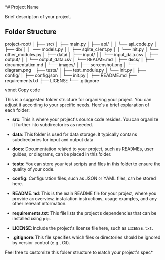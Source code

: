 *# Project Name

Brief description of your project.

## Folder Structure

project-root/
│
├── src/
│ ├── main.py
│ ├── api/
│ │ └── api_code.py
│ ├── db/
│ │ ├── models.py
│ │ ├── sqlite_client.py
│ │ └── init.py
│ └── other_modules.py
│
├── data/
│ ├── input/
│ │ └── input_data.csv
│ ├── output/
│ │ └── output_data.csv
│ └── README.md
│
├── docs/
│ ├── documentation.md
│ └── images/
│ ├── screenshot.png
│ └── diagram.png
│
├── tests/
│ ├── test_module.py
│ └── init.py
│
├── config/
│ ├── config.json
│ └── init.py
│
├── README.md
├── requirements.txt
├── LICENSE
└── .gitignore

vbnet
Copy code

This is a suggested folder structure for organizing your project. You can adjust it according to your specific needs. Here's a brief explanation of each folder:

- **src**: This is where your project's source code resides. You can organize it further into subdirectories as needed.

- **data**: This folder is used for data storage. It typically contains subdirectories for input and output data.

- **docs**: Documentation related to your project, such as READMEs, user guides, or diagrams, can be placed in this folder.

- **tests**: You can store your test scripts and files in this folder to ensure the quality of your code.

- **config**: Configuration files, such as JSON or YAML files, can be stored here.

- **README.md**: This is the main README file for your project, where you provide an overview, installation instructions, usage examples, and any other relevant information.

- **requirements.txt**: This file lists the project's dependencies that can be installed using `pip`.

- **LICENSE**: Include the project's license file here, such as `LICENSE.txt`.

- **.gitignore**: This file specifies which files or directories should be ignored by version control (e.g., Git).

Feel free to customize this folder structure to match your project's spec*